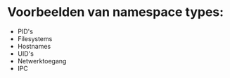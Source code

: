 # Voorbeelden van namespace types:

- PID's
- Filesystems
- Hostnames
- UID's
- Netwerktoegang
- IPC
